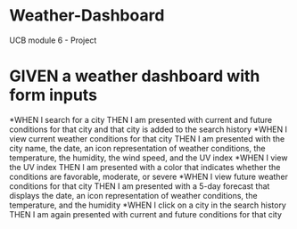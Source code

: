 # Weather-Dashboard
UCB module 6 - Project

# GIVEN a weather dashboard with form inputs
*WHEN I search for a city
THEN I am presented with current and future conditions for that city and that city is added to the search history
*WHEN I view current weather conditions for that city
THEN I am presented with the city name, the date, an icon representation of weather conditions, the temperature, the humidity, the wind speed, and the UV index
*WHEN I view the UV index
THEN I am presented with a color that indicates whether the conditions are favorable, moderate, or severe
*WHEN I view future weather conditions for that city
THEN I am presented with a 5-day forecast that displays the date, an icon representation of weather conditions, the temperature, and the humidity
*WHEN I click on a city in the search history
THEN I am again presented with current and future conditions for that city